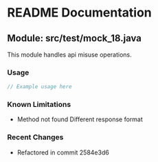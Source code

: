 # README Documentation

## Module: src/test/mock_18.java

This module handles api misuse operations.

### Usage

```java
// Example usage here
```

### Known Limitations

- Method not found Different response format

### Recent Changes

- Refactored in commit 2584e3d6
